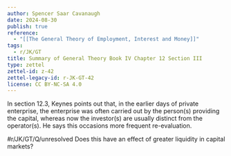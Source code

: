```yaml
---
author: Spencer Saar Cavanaugh
date: 2024-08-30
publish: true
reference:
  - "[[The General Theory of Employment, Interest and Money]]"
tags:
  - r/JK/GT
title: Summary of General Theory Book IV Chapter 12 Section III
type: zettel
zettel-id: z-42
zettel-legacy-id: r-JK-GT-42
license: CC BY-NC-SA 4.0
---
```


In section 12.3, Keynes points out that, in the earlier days of private enterprise, the enterprise was often carried out by the person(s) providing the capital, whereas now the investor(s) are usually distinct from the operator(s). He says this occasions more frequent re-evaluation.

#r/JK/GT/Q/unresolved Does this have an effect of greater liquidity in capital markets?
